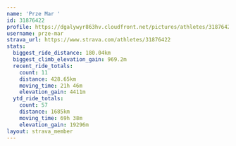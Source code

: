 ```yaml
---
name: 'Prze Mar '
id: 31876422
profile: https://dgalywyr863hv.cloudfront.net/pictures/athletes/31876422/22548952/4/large.jpg
username: prze-mar
strava_url: https://www.strava.com/athletes/31876422
stats:
  biggest_ride_distance: 180.04km
  biggest_climb_elevation_gain: 969.2m
  recent_ride_totals:
    count: 11
    distance: 428.65km
    moving_time: 21h 46m
    elevation_gain: 4411m
  ytd_ride_totals:
    count: 57
    distance: 1685km
    moving_time: 69h 38m
    elevation_gain: 19296m
layout: strava_member
--- 
```

